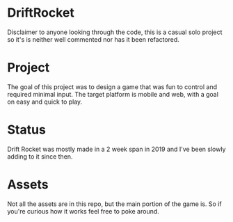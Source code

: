 # DriftRocket

Disclaimer to anyone looking through the code, this is a casual solo project so it's is neither well commented nor has it been refactored.

# Project

The goal of this project was to design a game that was fun to control and required minimal input.  The target platform is mobile and web, with a goal on easy and quick to play.

# Status

Drift Rocket was mostly made in a 2 week span in 2019 and I've been slowly adding to it since then.

# Assets

Not all the assets are in this repo, but the main portion of the game is.  So if you're curious how it works feel free to poke around.
